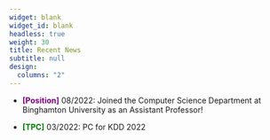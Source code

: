 ```yaml
---
widget: blank
widget_id: blank
headless: true
weight: 30
title: Recent News
subtitle: null
design:
  columns: "2"
---
```

- **<font color="purple">[Position]</font>** 08/2022: Joined the Computer Science Department at Binghamton University as an Assistant Professor!

- **<font color="green">[TPC]</font>** 03/2022: PC for KDD 2022